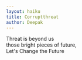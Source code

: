 ```yaml
---
layout: haiku
title: Corruptthreat
author: Deepak
---
```


Threat is beyond us<br> 
those bright pieces of future,<br>
Let's Change the Future<br>
